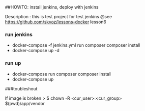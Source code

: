 ##HOWTO: install jenkins, deploy with jenkins

Description : this is test project for test jenkins @see https://github.com/skvoz/lessons-docker lesson6

### run jenkins

 - docker-compose -f jenkins.yml run composer composer install 
 - docker-compose up -d 
 
### run up

 - docker-compose run composer composer install
 - docker-compose up 
 

###toubleshout

If image is broken > $ chown -R <cur_user>:<cur_group> $(pwd)/app/vendor 
 